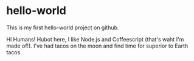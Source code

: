 # hello-world
This is my first hello-world project on github.

Hi Humans!
Hubot here, I like Node.js and Coffeescript (that's waht I'm made of!).
I've had tacos on the moon and find time for superior to Earth tacos.
